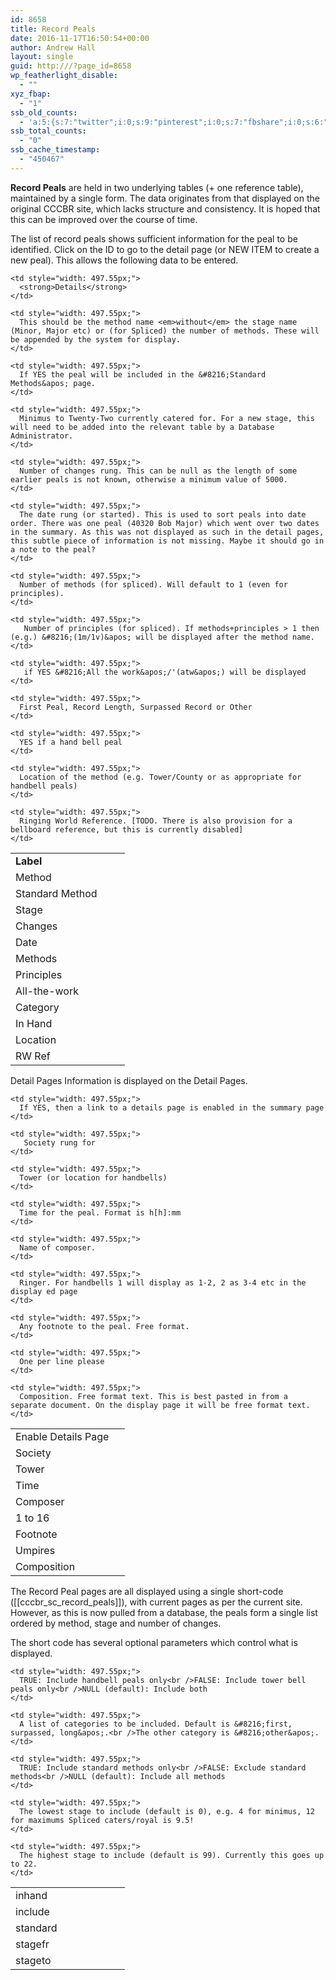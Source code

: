```yaml
---
id: 8658
title: Record Peals
date: 2016-11-17T16:50:54+00:00
author: Andrew Hall
layout: single
guid: http:///?page_id=8658
wp_featherlight_disable:
  - ""
xyz_fbap:
  - "1"
ssb_old_counts:
  - 'a:5:{s:7:"twitter";i:0;s:9:"pinterest";i:0;s:7:"fbshare";i:0;s:6:"reddit";i:0;s:6:"tumblr";N;}'
ssb_total_counts:
  - "0"
ssb_cache_timestamp:
  - "450467"
---
```

**Record Peals** are held in two underlying tables (+ one reference table), maintained by a single form. The data originates from that displayed on the original CCCBR site, which lacks structure and consistency. It is hoped that this can be improved over the course of time.

The list of record peals shows sufficient information for the peal to be identified. Click on the ID to go to the detail page (or NEW ITEM to create a new peal). This allows the following data to be entered.

<table>
  <tr>
    <td style="width: 167.45px;">
      <strong>Label</strong>
    </td>
    
    <td style="width: 497.55px;">
      <strong>Details</strong>
    </td>
  </tr>
  
  <tr>
    <td style="width: 167.45px;">
      Method
    </td>
    
    <td style="width: 497.55px;">
      This should be the method name <em>without</em> the stage name (Minor, Major etc) or (for Spliced) the number of methods. These will be appended by the system for display.
    </td>
  </tr>
  
  <tr>
    <td style="width: 167.45px;">
      Standard Method
    </td>
    
    <td style="width: 497.55px;">
      If YES the peal will be included in the &#8216;Standard Methods&apos; page.
    </td>
  </tr>
  
  <tr>
    <td style="width: 167.45px;">
      Stage
    </td>
    
    <td style="width: 497.55px;">
      Minimus to Twenty-Two currently catered for. For a new stage, this will need to be added into the relevant table by a Database Administrator.
    </td>
  </tr>
  
  <tr>
    <td style="width: 167.45px;">
      Changes
    </td>
    
    <td style="width: 497.55px;">
      Number of changes rung. This can be null as the length of some earlier peals is not known, otherwise a minimum value of 5000.
    </td>
  </tr>
  
  <tr>
    <td style="width: 167.45px;">
      Date
    </td>
    
    <td style="width: 497.55px;">
      The date rung (or started). This is used to sort peals into date order. There was one peal (40320 Bob Major) which went over two dates in the summary. As this was not displayed as such in the detail pages, this subtle piece of information is not missing. Maybe it should go in a note to the peal?
    </td>
  </tr>
  
  <tr>
    <td style="width: 167.45px;">
      Methods
    </td>
    
    <td style="width: 497.55px;">
      Number of methods (for spliced). Will default to 1 (even for principles).
    </td>
  </tr>
  
  <tr>
    <td style="width: 167.45px;">
      Principles
    </td>
    
    <td style="width: 497.55px;">
       Number of principles (for spliced). If methods+principles > 1 then (e.g.) &#8216;(1m/1v)&apos; will be displayed after the method name.
    </td>
  </tr>
  
  <tr>
    <td style="width: 167.45px;">
      All-the-work
    </td>
    
    <td style="width: 497.55px;">
       if YES &#8216;All the work&apos;/'(atw&apos;) will be displayed
    </td>
  </tr>
  
  <tr>
    <td style="width: 167.45px;">
      Category
    </td>
    
    <td style="width: 497.55px;">
      First Peal, Record Length, Surpassed Record or Other
    </td>
  </tr>
  
  <tr>
    <td style="width: 167.45px;">
      In Hand
    </td>
    
    <td style="width: 497.55px;">
      YES if a hand bell peal
    </td>
  </tr>
  
  <tr>
    <td style="width: 167.45px;">
      Location
    </td>
    
    <td style="width: 497.55px;">
      Location of the method (e.g. Tower/County or as appropriate for handbell peals)
    </td>
  </tr>
  
  <tr>
    <td style="width: 167.45px;">
      RW Ref
    </td>
    
    <td style="width: 497.55px;">
      Ringing World Reference. [TODO. There is also provision for a bellboard reference, but this is currently disabled]
    </td>
  </tr>
</table>

Detail Pages Information is displayed on the Detail Pages.

<table>
  <tr>
    <td style="width: 167.45px;">
      Enable Details Page
    </td>
    
    <td style="width: 497.55px;">
      If YES, then a link to a details page is enabled in the summary page
    </td>
  </tr>
  
  <tr>
    <td style="width: 167.45px;">
      Society
    </td>
    
    <td style="width: 497.55px;">
       Society rung for
    </td>
  </tr>
  
  <tr>
    <td style="width: 167.45px;">
      Tower
    </td>
    
    <td style="width: 497.55px;">
      Tower (or location for handbells)
    </td>
  </tr>
  
  <tr>
    <td style="width: 167.45px;">
      Time
    </td>
    
    <td style="width: 497.55px;">
      Time for the peal. Format is h[h]:mm
    </td>
  </tr>
  
  <tr>
    <td style="width: 167.45px;">
      Composer
    </td>
    
    <td style="width: 497.55px;">
      Name of composer.
    </td>
  </tr>
  
  <tr>
    <td style="width: 167.45px;">
      1 to 16
    </td>
    
    <td style="width: 497.55px;">
      Ringer. For handbells 1 will display as 1-2, 2 as 3-4 etc in the display ed page
    </td>
  </tr>
  
  <tr>
    <td style="width: 167.45px;">
      Footnote
    </td>
    
    <td style="width: 497.55px;">
      Any footnote to the peal. Free format.
    </td>
  </tr>
  
  <tr>
    <td style="width: 167.45px;">
      Umpires
    </td>
    
    <td style="width: 497.55px;">
      One per line please
    </td>
  </tr>
  
  <tr>
    <td style="width: 167.45px;">
      Composition
    </td>
    
    <td style="width: 497.55px;">
      Composition. Free format text. This is best pasted in from a separate document. On the display page it will be free format text.
    </td>
  </tr>
</table>

The Record Peal pages are all displayed using a single short-code ([[cccbr\_sc\_record_peals]]), with current pages as per the current site. However, as this is now pulled from a database, the peals form a single list ordered by method, stage and number of changes.

The short code has several optional parameters which control what is displayed.

<table>
  <tr>
    <td style="width: 167.45px;">
      inhand
    </td>
    
    <td style="width: 497.55px;">
      TRUE: Include handbell peals only<br />FALSE: Include tower bell peals only<br />NULL (default): Include both
    </td>
  </tr>
  
  <tr>
    <td style="width: 167.45px;">
      include
    </td>
    
    <td style="width: 497.55px;">
      A list of categories to be included. Default is &#8216;first, surpassed, long&apos;.<br />The other category is &#8216;other&apos;.
    </td>
  </tr>
  
  <tr>
    <td style="width: 167.45px;">
      standard
    </td>
    
    <td style="width: 497.55px;">
      TRUE: Include standard methods only<br />FALSE: Exclude standard methods<br />NULL (default): Include all methods
    </td>
  </tr>
  
  <tr>
    <td style="width: 167.45px;">
      stagefr
    </td>
    
    <td style="width: 497.55px;">
      The lowest stage to include (default is 0), e.g. 4 for minimus, 12 for maximums Spliced caters/royal is 9.5!
    </td>
  </tr>
  
  <tr>
    <td style="width: 167.45px;">
      stageto
    </td>
    
    <td style="width: 497.55px;">
      The highest stage to include (default is 99). Currently this goes up to 22.
    </td>
  </tr>
</table>
